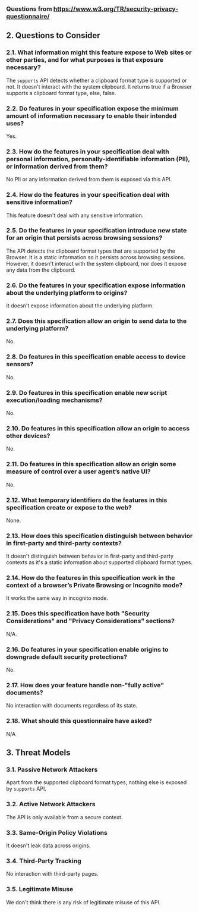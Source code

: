 ### Questions from https://www.w3.org/TR/security-privacy-questionnaire/

## 2. Questions to Consider

### 2.1. What information might this feature expose to Web sites or other parties, and for what purposes is that exposure necessary?

The `supports` API detects whether a clipboard format type is supported or not. It doesn't interact with the system clipboard. It returns true if a Browser supports a clipboard format type, else, false.

### 2.2. Do features in your specification expose the minimum amount of information necessary to enable their intended uses?

Yes.

### 2.3. How do the features in your specification deal with personal information, personally-identifiable information (PII), or information derived from them?

No PII or any information derived from them is exposed via this API.

### 2.4. How do the features in your specification deal with sensitive information?

This feature doesn't deal with any sensitive information.

### 2.5. Do the features in your specification introduce new state for an origin that persists across browsing sessions?

The API detects the clipboard format types that are supported by the Browser. It is a static information so it persists across browsing sessions. However, it doesn't interact with the system clipboard, nor does it expose any data from the clipboard.

### 2.6. Do the features in your specification expose information about the underlying platform to origins?

It doesn't expose information about the underlying platform.

### 2.7. Does this specification allow an origin to send data to the underlying platform?

No.

### 2.8. Do features in this specification enable access to device sensors?

No.

### 2.9. Do features in this specification enable new script execution/loading mechanisms?

No.

### 2.10. Do features in this specification allow an origin to access other devices?

No.

### 2.11. Do features in this specification allow an origin some measure of control over a user agent’s native UI?

No.

### 2.12. What temporary identifiers do the features in this specification create or expose to the web?

None.

### 2.13. How does this specification distinguish between behavior in first-party and third-party contexts?

It doesn't distinguish between behavior in first-party and third-party contexts as it's a static information about supported clipboard format types.

### 2.14. How do the features in this specification work in the context of a browser’s Private Browsing or Incognito mode?

It works the same way in incognito mode.

### 2.15. Does this specification have both "Security Considerations" and "Privacy Considerations" sections?

N/A.

### 2.16. Do features in your specification enable origins to downgrade default security protections?

No.

### 2.17. How does your feature handle non-"fully active" documents?

No interaction with documents regardless of its state.

### 2.18. What should this questionnaire have asked?

N/A

## 3. Threat Models

### 3.1. Passive Network Attackers

Apart from the supported clipboard format types, nothing else is exposed by `supports` API.

### 3.2. Active Network Attackers

The API is only available from a secure context.

### 3.3. Same-Origin Policy Violations

It doesn't leak data across origins.

### 3.4. Third-Party Tracking

No interaction with third-party pages.

### 3.5. Legitimate Misuse

We don't think there is any risk of legitimate misuse of this API.
